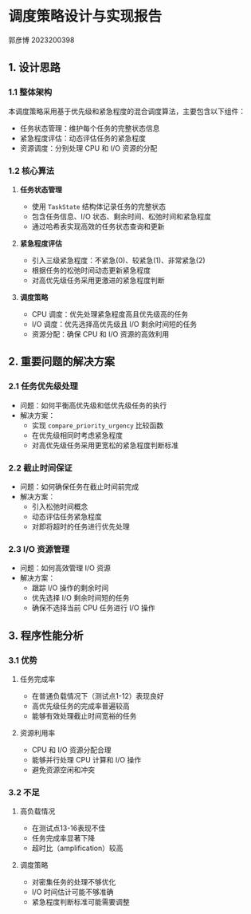 # 调度策略设计与实现报告
郭彦博 2023200398

## 1. 设计思路

### 1.1 整体架构
本调度策略采用基于优先级和紧急程度的混合调度算法，主要包含以下组件：
- 任务状态管理：维护每个任务的完整状态信息
- 紧急程度评估：动态评估任务的紧急程度
- 资源调度：分别处理 CPU 和 I/O 资源的分配

### 1.2 核心算法
1. **任务状态管理**
   - 使用 `TaskState` 结构体记录任务的完整状态
   - 包含任务信息、I/O 状态、剩余时间、松弛时间和紧急程度
   - 通过哈希表实现高效的任务状态查询和更新

2. **紧急程度评估**
   - 引入三级紧急程度：不紧急(0)、较紧急(1)、非常紧急(2)
   - 根据任务的松弛时间动态更新紧急程度
   - 对高优先级任务采用更激进的紧急程度判断

3. **调度策略**
   - CPU 调度：优先处理紧急程度高且优先级高的任务
   - I/O 调度：优先选择高优先级且 I/O 剩余时间短的任务
   - 资源分配：确保 CPU 和 I/O 资源的高效利用

## 2. 重要问题的解决方案

### 2.1 任务优先级处理
- 问题：如何平衡高优先级和低优先级任务的执行
- 解决方案：
  - 实现 `compare_priority_urgency` 比较函数
  - 在优先级相同时考虑紧急程度
  - 对高优先级任务采用更宽松的紧急程度判断标准

### 2.2 截止时间保证
- 问题：如何确保任务在截止时间前完成
- 解决方案：
  - 引入松弛时间概念
  - 动态评估任务紧急程度
  - 对即将超时的任务进行优先处理

### 2.3 I/O 资源管理
- 问题：如何高效管理 I/O 资源
- 解决方案：
  - 跟踪 I/O 操作的剩余时间
  - 优先选择 I/O 剩余时间短的任务
  - 确保不选择当前 CPU 任务进行 I/O 操作

## 3. 程序性能分析

### 3.1 优势
1. 任务完成率
   - 在普通负载情况下（测试点1-12）表现良好
   - 高优先级任务的完成率普遍较高
   - 能够有效处理截止时间宽裕的任务

2. 资源利用率
   - CPU 和 I/O 资源分配合理
   - 能够并行处理 CPU 计算和 I/O 操作
   - 避免资源空闲和冲突

### 3.2 不足
1. 高负载情况
   - 在测试点13-16表现不佳
   - 任务完成率显著下降
   - 超时比（amplification）较高

2. 调度策略
   - 对密集任务的处理不够优化
   - I/O 时间估计可能不够准确
   - 紧急程度判断标准可能需要调整
 